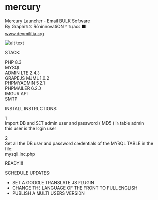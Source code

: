 # mercury
Mercury Launcher - Email BULK Software <BR>
By Graphi𝕏𝕏 RōninnovatiON ^ 𝕏/acc ⬛️ <BR>
www.devmilitia.org<br>

![alt text](https://i.postimg.cc/d03P6nnm/screenshot-2025-02-16-at-05-18-43.png)<br>

STACK:<BR>

PHP 8.3<BR>
MYSQL<BR>
ADMIN LTE 2.4.3<BR>
GRAPEJS MJML 1.0.2 <BR>
PHPMYADMIN 5.2.1<BR>
PHPMAILER 6.2.0<BR>
IMGUR API<BR>
SMTP<BR>

INSTALL INSTRUCTIONS:<BR>

1<BR>
Import DB and SET admin user and password ( MD5 ) in table admin<BR>
this user is the login user<BR>

2<BR>
Set all the DB user and password credentials of the MYSQL TABLE in the file:<BR>
mysqli.inc.php<BR>

READY!!!<BR>

SCHEDULE UPDATES:
- SET A GOOGLE TRANSLATE JS PLUGIN
- CHANGE THE LANGUAGE OF THE FRONT TO FULL ENGLISH
- PUBLISH A MULTI USERS VERSION
